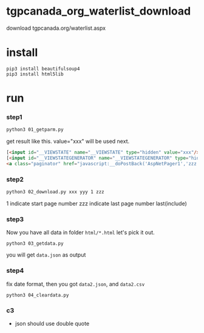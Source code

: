 # tgpcanada_org_waterlist_download
download tgpcanada.org/waterlist.aspx

# install 

```
pip3 install beautifulsoup4
pip3 install html5lib
```

# run
### step1

```bash
python3 01_getparm.py
```

get result like this. value="xxx" will be used next.

```html
[<input id="__VIEWSTATE" name="__VIEWSTATE" type="hidden" value="xxx"/>]
[<input id="__VIEWSTATEGENERATOR" name="__VIEWSTATEGENERATOR" type="hidden" value="yyy"/>]
<a class="paginator" href="javascript:__doPostBack('AspNetPager1','zzz')">末页</a>
```

### step2


 ```bash
 python3 02_download.py xxx yyy 1 zzz

 ```
1 indicate start page number
zzz indicate last page number last(include)

### step3
Now you have all data in folder `html/*.html`
let's pick it out.

```
python3 03_getdata.py
```

you will get `data.json` as output

### step4

fix date format, then you got `data2.json`, and `data2.csv`
```
python3 04_cleardata.py
```

### c3

- json should use double quote

